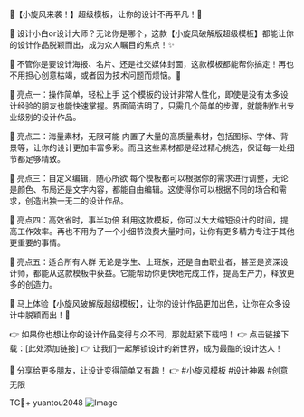 🎉【小旋风来袭！】超级模板，让你的设计不再平凡！🎉

🎨 设计小白or设计大师？无论你是哪个，这款【小旋风破解版超级模板】都能让你的设计作品脱颖而出，成为众人瞩目的焦点！✨

🌈 不管你是要设计海报、名片、还是社交媒体封面，这款模板都能帮你搞定！再也不用担心创意枯竭，或者因为技术问题而烦恼。💪

🌟 亮点一：操作简单，轻松上手
这个模板的设计非常人性化，即使是没有太多设计经验的朋友也能快速掌握。界面简洁明了，只需几个简单的步骤，就能制作出专业级别的设计作品。

🌟 亮点二：海量素材，无限可能
内置了大量的高质量素材，包括图标、字体、背景等，让你的设计更加丰富多彩。而且这些素材都是经过精心挑选，保证每一处细节都足够精致。

🌟 亮点三：自定义编辑，随心所欲
每个模板都可以根据你的需求进行调整，无论是颜色、布局还是文字内容，都能自由编辑。这使得你可以根据不同的场合和需求，创造出独一无二的设计作品。

🌟 亮点四：高效省时，事半功倍
利用这款模板，你可以大大缩短设计的时间，提高工作效率。再也不用为了一个小细节浪费大量时间，让你有更多精力专注于其他更重要的事情。

🌟 亮点五：适合所有人群
无论是学生、上班族，还是自由职业者，甚至是资深设计师，都能从这款模板中获益。它能帮助你更快地完成工作，提高生产力，释放更多的创造力。

🚀 马上体验【小旋风破解版超级模板】，让你的设计作品更加出色，让你在众多设计中脱颖而出！🚀

👉 如果你也想让你的设计作品变得与众不同，那就赶紧下载吧！
👉 点击链接下载：[此处添加链接]
👉 让我们一起解锁设计的新世界，成为最酷的设计达人！

🎁 分享给更多朋友，让设计变得简单又有趣！
👉 #小旋风模板 #设计神器 #创意无限

TG💪+ yuantou2048  ![Image](https://github.com/user-attachments/assets/42a5a4a5-fea9-4a1d-8aa0-73e57e430cca)